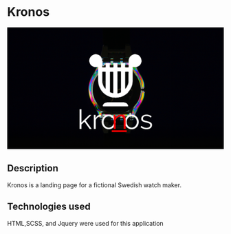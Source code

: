 # Kronos
![Banner](./kronos.png)

## Description
Kronos is a landing page for a fictional Swedish watch maker.

## Technologies used
HTML,SCSS, and Jquery were used for this application
